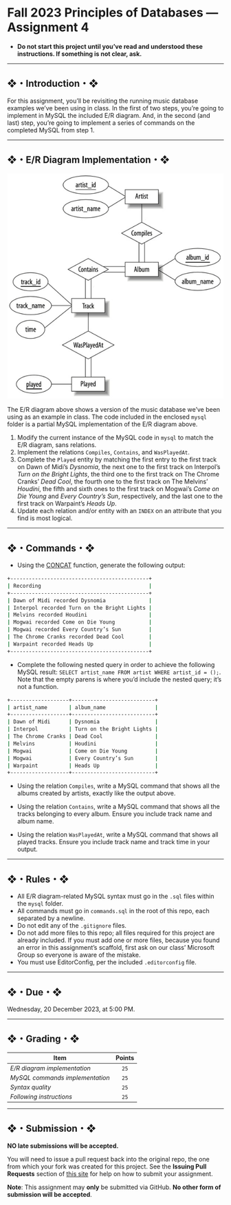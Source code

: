 # Fall 2023 Principles of Databases — Assignment 4

* **Do not start this project until you’ve read and understood these instructions. If something is not clear, ask.**

---

## ❖・Introduction・❖

For this assignment, you’ll be revisiting the running music database examples we’ve been using in class. In the first of two steps, you’re going to implement in MySQL the included E/R diagram. And, in the second (and last) step, you’re going to implement a series of commands on the completed MySQL from step 1.

---

## ❖・E/R Diagram Implementation・❖

![Alt text](e-r-diagram.jpg "a title")

The E/R diagram above shows a version of the music database we’ve been using as an example in class. The code included in the enclosed `mysql` folder is a partial MySQL implementation of the E/R diagram above.

1. Modify the current instance of the MySQL code in `mysql` to match the E/R diagram, sans relations.
2. Implement the relations `Compiles`, `Contains`, and `WasPlayedAt`.
3. Complete the `Played` entity by matching the first entry to the first track on Dawn of Midi’s _Dysnomia_, the next one to the first track on Interpol’s _Turn on the Bright Lights_, the third one to the first track on The Chrome Cranks’ _Dead Cool_, the fourth one to the first track on The Melvins’ _Houdini_, the fifth and sixth ones to the first track on Mogwai’s _Come on Die Young_ and _Every Country’s Sun_, respectively, and the last one to the first track on Warpaint’s _Heads Up_.
4. Update each relation and/or entity with an `INDEX` on an attribute that you find is most logical.

---

## ❖・Commands・❖

* Using the [CONCAT](https://dev.mysql.com/doc/refman/8.0/en/string-functions.html#function_concat) function, generate the following output:
```bash
+---------------------------------------------+
| Recording                                   |
+---------------------------------------------+
| Dawn of Midi recorded Dysnomia              |
| Interpol recorded Turn on the Bright Lights |
| Melvins recorded Houdini                    |
| Mogwai recorded Come on Die Young           |
| Mogwai recorded Every Country’s Sun         |
| The Chrome Cranks recorded Dead Cool        |
| Warpaint recorded Heads Up                  |
+---------------------------------------------+
```

* Complete the following nested query in order to achieve the following MySQL result: `SELECT artist_name FROM artist WHERE artist_id = ();`. Note that the empty parens is where you’d include the nested query; it’s not a function.

```bash
+-------------------+---------------------------+
| artist_name       | album_name                |
+-------------------+---------------------------+
| Dawn of Midi      | Dysnomia                  |
| Interpol          | Turn on the Bright Lights |
| The Chrome Cranks | Dead Cool                 |
| Melvins           | Houdini                   |
| Mogwai            | Come on Die Young         |
| Mogwai            | Every Country’s Sun       |
| Warpaint          | Heads Up                  |
+-------------------+---------------------------+
```

* Using the relation `Compiles`, write a MySQL command that shows all the albums created by artists, exactly like the output above.

* Using the relation `Contains`, write a MySQL command that shows all the tracks belonging to every album. Ensure you include track name and album name.

* Using the relation `WasPlayedAt`, write a MySQL command that shows all played tracks. Ensure you include track name and track time in your output.

---

## ❖・Rules・❖

* All E/R diagram-related MySQL syntax must go in the `.sql` files within the `mysql` folder.
* All commands must go in `commands.sql` in the root of this repo, each separated by a newline.
* Do not edit any of the `.gitignore` files.
* Do not add more files to this repo; all files required for this project are already included. If you must add one or more files, because you found an error in this assignment’s scaffold, first ask on our class’ Microsoft Group so everyone is aware of the mistake.
* You must use EditorConfig, per the included `.editorconfig` file.

---

## ❖・Due・❖

Wednesday, 20 December 2023, at 5:00 PM.

---

## ❖・Grading・❖

| Item                            | Points |
|---------------------------------|:------:|
| *E/R diagram implementation*    | `25`   |
| *MySQL commands implementation* | `25`   |
| *Syntax quality*                | `25`   |
| *Following instructions*        | `25`   |

---

## ❖・Submission・❖

**NO late submissions will be accepted.**

You will need to issue a pull request back into the original repo, the one from which your fork was created for this project. See the **Issuing Pull Requests** section of [this site](http://code-warrior.github.io/tutorials/git/github/index.html) for help on how to submit your assignment.

**Note**: This assignment may **only** be submitted via GitHub. **No other form of submission will be accepted**.
